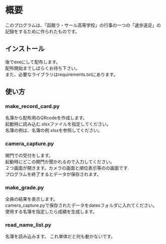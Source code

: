 # 概要

このプログラムは、「函館ラ・サール高等学校」の行事の一つの「速歩遠足」の記録をするために作られたものです。

## インストール

後でexeにして配布します。  
配布開始までしばらくお待ち下さい。  
また、必要なライブラリはrequirements.txtにあります。

## 使い方

### make_record_card.py

名簿から配布用のQRcodeを作成します。  
起動時に読み込む.xlsxファイルを指定してください。  
名簿の例は、名簿の例.xlsxを参照してください。

### camera_capture.py

関門での受付をします。  
起動時にどこの関門か聞かれるので入力してください。  
２つ画面が開きます。カメラの画面と順位表示等のの画面です.  
プログラムを終了するとデータが保存されます。  

### make_grade.py

全員の結果を表示します。  
camera_capture.pyで保存されたデータをdatesフォルダに入れてください。  
使用する名簿を指定したら成績を生成します。

### read_name_list.py

名簿を読み込みます。
これ単体だと何も動かないです。
